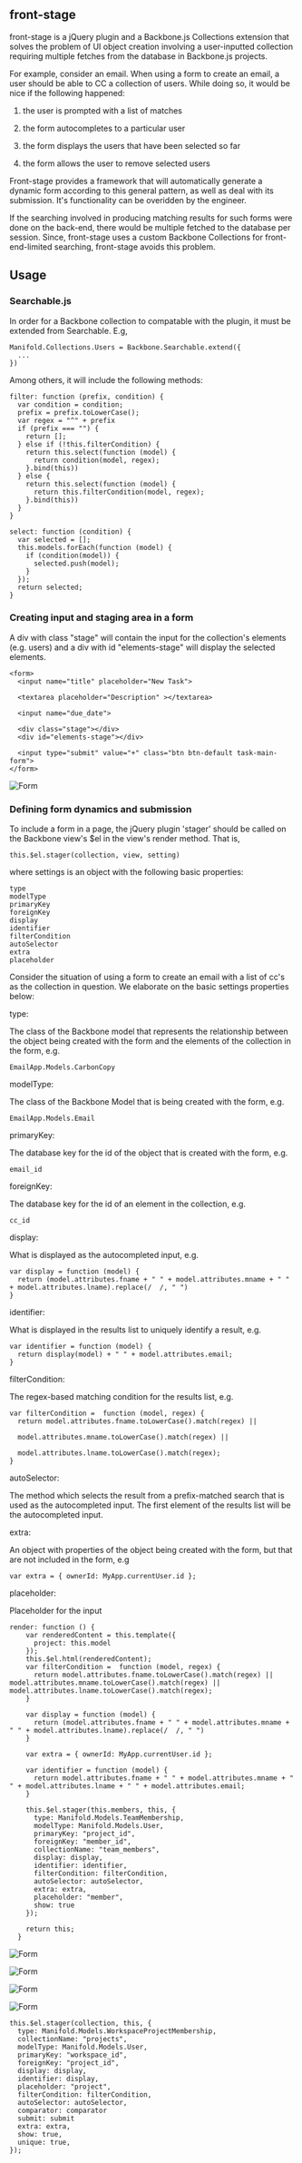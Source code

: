 
## front-stage

front-stage is a jQuery plugin and a Backbone.js Collections extension that solves the problem of UI object creation involving a user-inputted collection requiring multiple fetches from the database in Backbone.js projects.

For example, consider an email. When using a form to create an email, a user should be able to CC a collection of users. While doing so, it would be nice if the following happened:

1. the user is prompted with a list of matches

2. the form autocompletes to a particular user

3. the form displays the users that have been selected so far

4. the form allows the user to remove selected users

Front-stage provides a framework that will automatically generate a dynamic form according to this general pattern, as well as deal with its submission. It's functionality can be overidden by the engineer.

If the searching involved in producing matching results for such forms were done on the back-end, there would be multiple fetched to the database per session. Since, front-stage uses a custom Backbone Collections for front-end-limited searching, front-stage avoids this problem.


## Usage

### Searchable.js

In order for a Backbone collection to compatable with the plugin, it must be extended from Searchable. E.g,

```
Manifold.Collections.Users = Backbone.Searchable.extend({
  ...
})
```
Among others, it will include the following methods:

```
filter: function (prefix, condition) {
  var condition = condition;
  prefix = prefix.toLowerCase();
  var regex = "^" + prefix
  if (prefix === "") {
    return [];
  } else if (!this.filterCondition) {
    return this.select(function (model) {
      return condition(model, regex);
    }.bind(this))
  } else {
    return this.select(function (model) {
      return this.filterCondition(model, regex);
    }.bind(this))
  }
}

select: function (condition) {
  var selected = [];
  this.models.forEach(function (model) {
    if (condition(model)) {
      selected.push(model);
    }
  });
  return selected;
}
```

### Creating input and staging area in a form

A div with class "stage" will contain the input for the collection's elements (e.g. users) and a div with id "elements-stage" will display the selected elements.

```
<form>
  <input name="title" placeholder="New Task">

  <textarea placeholder="Description" ></textarea>

  <input name="due_date">

  <div class="stage"></div>
  <div id="elements-stage"></div>

  <input type="submit" value="+" class="btn btn-default task-main-form">
</form>
```

![Form](/images/blank_user_form_with_background.png)

### Defining form dynamics and submission

To include a form in a page, the jQuery plugin 'stager' should be called on the Backbone view's $el in the view's render method. That is,

```
this.$el.stager(collection, view, setting)

```
where settings is an object with the following basic properties:

```
type
modelType
primaryKey
foreignKey
display
identifier
filterCondition
autoSelector
extra
placeholder
```

Consider the situation of using a form to create an email with a list of cc's as the collection in question. We elaborate on the basic settings properties below:


type:


The class of the Backbone model that represents the relationship between the object being created with the form and the elements of the collection in the form, e.g.

```
EmailApp.Models.CarbonCopy
```

modelType:

The class of the Backbone Model that is being created with the form, e.g.

```
EmailApp.Models.Email
```

primaryKey:

The database key for the id of the object that is created with the form, e.g.

```
email_id
```

foreignKey:

The database key for the id of an element in the collection, e.g.

```
cc_id
```

display:

What is displayed as the autocompleted input, e.g.

```
var display = function (model) {
  return (model.attributes.fname + " " + model.attributes.mname + " " + model.attributes.lname).replace(/  /, " ")
}

```

identifier:  

What is displayed in the results list to uniquely identify a result, e.g.

```
var identifier = function (model) {
  return display(model) + " " + model.attributes.email;
}
```

filterCondition:

The regex-based matching condition for the results list, e.g.

```
var filterCondition =  function (model, regex) {
  return model.attributes.fname.toLowerCase().match(regex) ||

  model.attributes.mname.toLowerCase().match(regex) ||

  model.attributes.lname.toLowerCase().match(regex);
}
```

autoSelector:

The method which selects the result from a prefix-matched search that is used as the autocompleted input. The first element of the results list will be the autocompleted input.

extra:

An object with properties of the object being created with the form, but that are not included in the form, e.g

```
var extra = { ownerId: MyApp.currentUser.id };
```

placeholder:

Placeholder for the input


```
render: function () {
    var renderedContent = this.template({
      project: this.model
    });
    this.$el.html(renderedContent);
    var filterCondition =  function (model, regex) {
      return model.attributes.fname.toLowerCase().match(regex) || model.attributes.mname.toLowerCase().match(regex) || model.attributes.lname.toLowerCase().match(regex);
    }

    var display = function (model) {
      return (model.attributes.fname + " " + model.attributes.mname + " " + model.attributes.lname).replace(/  /, " ")
    }

    var extra = { ownerId: MyApp.currentUser.id };

    var identifier = function (model) {
      return model.attributes.fname + " " + model.attributes.mname + " " + model.attributes.lname + " " + model.attributes.email;
    }

    this.$el.stager(this.members, this, {
      type: Manifold.Models.TeamMembership,
      modelType: Manifold.Models.User,
      primaryKey: "project_id",
      foreignKey: "member_id",
      collectionName: "team_members",
      display: display,
      identifier: identifier,  
      filterCondition: filterCondition,
      autoSelector: autoSelector,
      extra: extra,
      placeholder: "member",
      show: true
    });

    return this;
  }
  ```

![Form](/images/single_prefix_user_form_with_background.png)

![Form](/images/single_stagee.png)

![Form](/images/stagees.png)

![Form](/images/shown.png)



  ```
  this.$el.stager(collection, this, {
    type: Manifold.Models.WorkspaceProjectMembership,
    collectionName: "projects",
    modelType: Manifold.Models.User,
    primaryKey: "workspace_id",
    foreignKey: "project_id",
    display: display,
    identifier: display,
    placeholder: "project",
    filterCondition: filterCondition,
    autoSelector: autoSelector,
    comparator: comparator
    submit: submit
    extra: extra,
    show: true,
    unique: true,
  });
  ```
